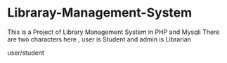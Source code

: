 # Libraray-Management-System

This is a Project of Library Management System in PHP and Mysqli
There are two characters here  , user is Student and admin is Librarian

user/student
